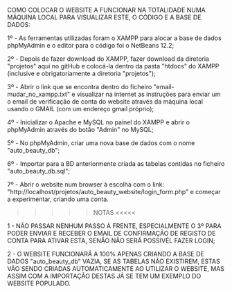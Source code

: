 COMO COLOCAR O WEBSITE A FUNCIONAR NA TOTALIDADE NUMA MÁQUINA LOCAL PARA VISUALIZAR ESTE, O CÓDIGO E A BASE DE DADOS:

1º - As ferramentas utilizadas foram o XAMPP para alocar a base de dados phpMyAdmin e o editor para o código foi o NetBeans 12.2;

2º - Depois de fazer download do XAMPP, fazer download da diretoria "projetos" aqui no gitHub e colocá-la dentro da pasta "htdocs" do XAMPP (inclusive e obrigatoriamente a diretoria "projetos");

3º - Abrir o link que se encontra dentro do ficheiro "email-mudar_no_xampp.txt" e visualizar na internet as instruções para enviar um o email de verificação de conta do website através da máquina local usando o GMAIL (com um endereço gmail próprio);

4º - Inicializar o Apache e MySQL no painel do XAMPP e abrir o phpMyAdmin através do botão "Admin" no MySQL;

5º - No phpMyAdmin, criar uma nova base de dados com o nome "auto_beauty_db";

6º - Importar para a BD anteriormente criada as tabelas contidas no ficheiro "auto_beauty_db.sql";

7º - Abrir o website num browser à escolha com o link: "http://localhost/projetos/auto_beauty_website/login_form.php" e começar a experimentar, criando uma conta.


>>>>> NOTAS <<<<<

1 - NÃO PASSAR NENHUM PASSO Á FRENTE, ESPECIALMENTE O 3º PARA PODER ENVIAR E RECEBER O EMAIL DE CONFIRMAÇÃO DE REGISTO DE CONTA PARA ATIVAR ESTA, SENÂO NÃO SERÁ POSSIVÉL FAZER LOGIN;

2 - O WEBSITE FUNCIONARÁ A 100% APENAS CRIANDO A BASE DE DADOS "auto_beauty_db" VAZIA, SE AS TABELAS NÃO EXISTIREM, ESTAS VÃO SENDO CRIADAS AUTOMATICAMENTE AO UTILIZAR O WEBSITE, MAS ASSIM COM A IMPORTAÇÃO DESTAS JÁ SE TEM UM EXEMPLO DO WEBSITE POPULADO.
